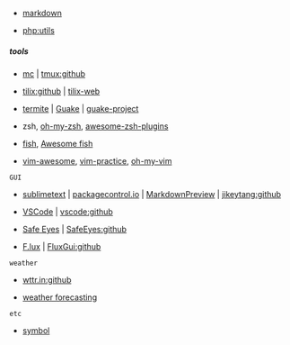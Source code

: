 * [markdown](./markdown.md)

* [php:utils](utils.md)

##### tools

*  [mc](https://midnight-commander.org/) | [tmux:github](https://github.com/tmux/tmux/wiki "tmux is a terminal multiplexer.")

* [tilix:github](https://github.com/gnunn1/tilix) | [tilix-web](https://gnunn1.github.io/tilix-web/) 

* [termite](https://github.com/thestinger/termite) | [Guake](https://github.com/Guake/guake 'Drop-down terminal for GNOME http://guake-project.org') | [guake-project](http://guake-project.org/)

* zsh, [oh-my-zsh](https://github.com/robbyrussell/oh-my-zsh), [awesome-zsh-plugins](https://github.com/unixorn/awesome-zsh-plugins)

* [fish](https://github.com/fish-shell/fish-shell), [Awesome fish](https://github.com/jorgebucaran/awesome-fish)

* [vim-awesome](https://github.com/vim-awesome/vim-awesome), [vim-practice](https://github.com/oldratlee/vim-practice), [oh-my-vim](https://github.com/liangxianzhe/oh-my-vim)

`GUI`

* [sublimetext](https://www.sublimetext.com/ "A desktop application with a simple interface.") | [packagecontrol.io](https://packagecontrol.io/) | [MarkdownPreview](https://facelessuser.github.io/MarkdownPreview/) | [jikeytang:github](https://github.com/jikeytang/sublime-text)

* [VSCode](https://code.visualstudio.com/ 'Free. Open source. Runs everywhere.') | [vscode:github](https://github.com/Microsoft/vscode)

* [Safe Eyes](http://slgobinath.github.io/SafeEyes/ "Protect your eyes from eye strain using this simple and beautiful, yet extensible break reminder. A Free and Open Source Linux alternative to EyeLeo.") | [SafeEyes:github](https://github.com/slgobinath/SafeEyes#safe-eyes)

* [F.lux](https://justgetflux.com/) | [FluxGui:github](https://github.com/xflux-gui/fluxgui "Better lighting for Linux. Open source GUI for xflux")

`weather`
 
* [wttr.in:github](https://github.com/chubin/wttr.in "The right way to check the weather `curl wttr.in`")

* [weather forecasting](https://darksky.net "The Dark Sky Company specializes in weather forecasting and visualization.")

`etc`

* [symbol](./symbol.md)

